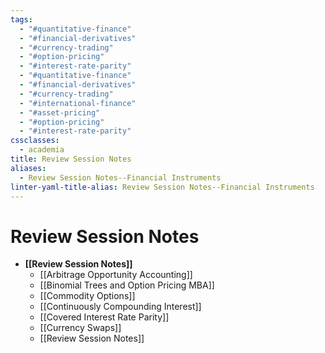```yaml
---
tags:
  - "#quantitative-finance"
  - "#financial-derivatives"
  - "#currency-trading"
  - "#option-pricing"
  - "#interest-rate-parity"
  - "#quantitative-finance"
  - "#financial-derivatives"
  - "#currency-trading"
  - "#international-finance"
  - "#asset-pricing"
  - "#option-pricing"
  - "#interest-rate-parity"
cssclasses:
  - academia
title: Review Session Notes
aliases:
  - Review Session Notes--Financial Instruments
linter-yaml-title-alias: Review Session Notes--Financial Instruments
---
```


# Review Session Notes

- **[[Review Session Notes]]**
	- [[Arbitrage Opportunity Accounting]]
	- [[Binomial Trees and Option Pricing MBA]]
	- [[Commodity Options]]
	- [[Continuously Compounding Interest]]
	- [[Covered Interest Rate Parity]]
	- [[Currency Swaps]]
	- [[Review Session Notes]]

